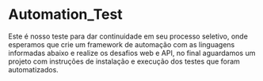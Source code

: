 # Automation_Test
Este é nosso teste para dar continuidade em seu processo seletivo, onde esperamos que crie um framework de automação com as linguagens informadas abaixo e realize os desafios web e API, no final aguardamos um projeto com instruções de instalação e execução dos testes que foram automatizados.
